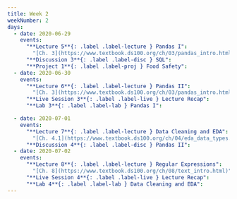 ```yaml
---
title: Week 2
weekNumber: 2
days:
  - date: 2020-06-29
    events:
      "**Lecture 5**{: .label .label-lecture } Pandas I":
        "[Ch. 3](https://www.textbook.ds100.org/ch/03/pandas_intro.html)"
      "**Discussion 3**{: .label .label-disc } SQL":
      "**Project 1**{: .label .label-proj } Food Safety":
  - date: 2020-06-30
    events:
      "**Lecture 6**{: .label .label-lecture } Pandas II":
        "[Ch. 3](https://www.textbook.ds100.org/ch/03/pandas_intro.html)"
      "**Live Session 3**{: .label .label-live } Lecture Recap":
      "**Lab 3**{: .label .label-lab } Pandas I":

  - date: 2020-07-01
    events:
      "**Lecture 7**{: .label .label-lecture } Data Cleaning and EDA":
        "[Ch. 4.1](https://www.textbook.ds100.org/ch/04/eda_data_types.html), [Ch. 5](https://www.textbook.ds100.org/ch/05/cleaning_intro.html)"
      "**Discussion 4**{: .label .label-disc } Pandas II":
  - date: 2020-07-02
    events:
      "**Lecture 8**{: .label .label-lecture } Regular Expressions":
        "[Ch. 8](https://www.textbook.ds100.org/ch/08/text_intro.html)"
      "**Live Session 4**{: .label .label-live } Lecture Recap":
      "**Lab 4**{: .label .label-lab } Data Cleaning and EDA":
---
```

